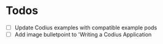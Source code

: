 # Todos
* [ ] Update Codius examples with compatible example pods
* [ ] Add image bulletpoint to 'Writing a Codius Application

